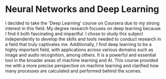 # Neural Networks and Deep Learning

I decided to take the 'Deep Learning' course on Coursera due to my strong interest in this field. My degree research focuses on deep learning because I find it both fascinating and impactful. I chose to study this subject independently to develop the skills and tools needed to conduct research in a field that truly captivates me.
Additionally, I find deep learning to be a highly important field, with applications across various domains such as image and audio recognition, among others. It is a powerful and essential tool in the broader areas of machine learning and AI.
This course provided me with a more precise perspective on machine learning and clarified how many processes are calculated and performed behind the scenes.
